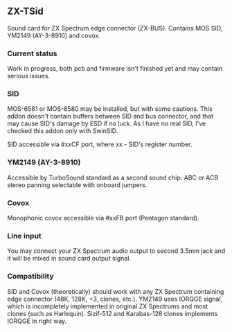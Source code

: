 ## ZX-TSid
Sound card for ZX Spectrum edge connector (ZX-BUS). Contains MOS SID, YM2149 (AY-3-8910) and covox.

### Current status
Work in progress, both pcb and firmware isn't finished yet and may contain serious issues.

### SID
MOS-6581 or MOS-8580 may be installed, but with some cautions. This addon doesn't contain buffers between SID and bus connector, and that may cause SID's damage by ESD if no luck. As I have no real SID, I've checked this addon only with SwinSID.

SID accessible via #xxCF port, where xx - SID's register number.

### YM2149 (AY-3-8910)
Accessible by TurboSound standard as a second sound chip. ABC or ACB stereo panning selectable with onboard jumpers.

### Covox
Monophonic covox accessible via #xxFB port (Pentagon standard).

### Line input
You may connect your ZX Spectrum audio output to second 3.5mm jack and it will be mixed in sound card output signal.

### Compatibility
SID and Covox (theoretically) should work with any ZX Spectrum containing edge connector (48K, 128K, +3, clones, etc.).
YM2149 uses IORQGE signal, which is incompletely implemented in original ZX Spectrums and most clones (such as Harlequin). Sizif-512 and Karabas-128 clones implements IORQGE in right way.
